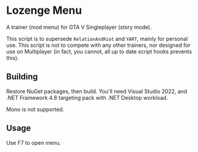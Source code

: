 # Lozenge Menu

A trainer (mod menu) for GTA V Singleplayer (story mode).

This script is to supersede `RelationAndRiot` and `YART`, mainly for personal
use. This script is not to compete with any other trainers, nor designed for
use on Multiplayer (in fact, you cannot, all up to date script hooks prevents
this).

## Building

Restore NuGet packages, then build. You'll need Visual Studio 2022, and
.NET Framework 4.8 targeting pack with .NET Desktop workload.

Mono is not supported.

## Usage

Use F7 to open menu.